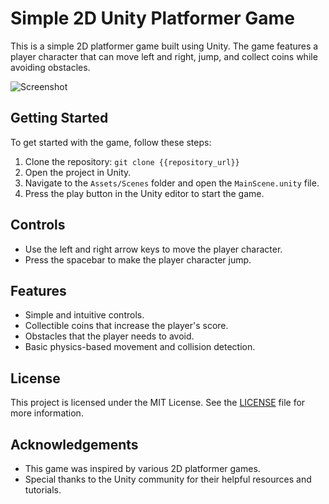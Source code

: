 # Simple 2D Unity Platformer Game

This is a simple 2D platformer game built using Unity. The game features a player character that can move left and right, jump, and collect coins while avoiding obstacles.

![Screenshot](screen.png)

## Getting Started

To get started with the game, follow these steps:

1. Clone the repository: `git clone {{repository_url}}`
2. Open the project in Unity.
3. Navigate to the `Assets/Scenes` folder and open the `MainScene.unity` file.
4. Press the play button in the Unity editor to start the game.

## Controls

- Use the left and right arrow keys to move the player character.
- Press the spacebar to make the player character jump.

## Features

- Simple and intuitive controls.
- Collectible coins that increase the player's score.
- Obstacles that the player needs to avoid.
- Basic physics-based movement and collision detection.

## License

This project is licensed under the MIT License. See the [LICENSE](LICENSE) file for more information.

## Acknowledgements

- This game was inspired by various 2D platformer games.
- Special thanks to the Unity community for their helpful resources and tutorials.